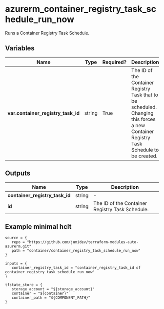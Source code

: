 # azurerm_container_registry_task_schedule_run_now

Runs a Container Registry Task Schedule.

## Variables

| Name | Type | Required? |  Description |
| ---- | ---- | --------- |  ----------- |
| **var.container_registry_task_id** | string | True | The ID of the Container Registry Task that to be scheduled. Changing this forces a new Container Registry Task Schedule to be created. | 



## Outputs

| Name | Type | Description |
| ---- | ---- | --------- | 
| **container_registry_task_id** | string  | - | 
| **id** | string  | The ID of the Container Registry Task Schedule. | 

## Example minimal hclt

```hcl
source = {
   repo = "https://github.com/jumidev/terraform-modules-auto-azurerm.git" 
   path = "container/container_registry_task_schedule_run_now" 
}

inputs = {
   container_registry_task_id = "container_registry_task_id of container_registry_task_schedule_run_now" 
}

tfstate_store = {
   storage_account = "${storage_account}" 
   container = "${container}" 
   container_path = "${COMPONENT_PATH}" 
}


```